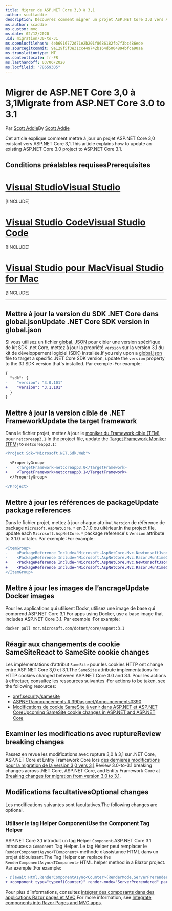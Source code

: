 ```yaml
---
title: Migrer de ASP.NET Core 3,0 à 3,1
author: scottaddie
description: Découvrez comment migrer un projet ASP.NET Core 3,0 vers ASP.NET Core 3,1.
ms.author: scaddie
ms.custom: mvc
ms.date: 02/12/2020
uid: migration/30-to-31
ms.openlocfilehash: 4eb6916772d71e2b201f8686182fb7f3bc486ede
ms.sourcegitcommit: 9a129f5f3e31cc449742b164d5004894bfca90aa
ms.translationtype: MT
ms.contentlocale: fr-FR
ms.lasthandoff: 03/06/2020
ms.locfileid: "78659305"
---
```

# <a name="migrate-from-aspnet-core-30-to-31"></a><span data-ttu-id="334fc-103">Migrer de ASP.NET Core 3,0 à 3,1</span><span class="sxs-lookup"><span data-stu-id="334fc-103">Migrate from ASP.NET Core 3.0 to 3.1</span></span>

<span data-ttu-id="334fc-104">Par [Scott Addie](https://github.com/scottaddie)</span><span class="sxs-lookup"><span data-stu-id="334fc-104">By [Scott Addie](https://github.com/scottaddie)</span></span>

<span data-ttu-id="334fc-105">Cet article explique comment mettre à jour un projet ASP.NET Core 3,0 existant vers ASP.NET Core 3,1.</span><span class="sxs-lookup"><span data-stu-id="334fc-105">This article explains how to update an existing ASP.NET Core 3.0 project to ASP.NET Core 3.1.</span></span>

## <a name="prerequisites"></a><span data-ttu-id="334fc-106">Conditions préalables requises</span><span class="sxs-lookup"><span data-stu-id="334fc-106">Prerequisites</span></span>

# <a name="visual-studio"></a>[<span data-ttu-id="334fc-107">Visual Studio</span><span class="sxs-lookup"><span data-stu-id="334fc-107">Visual Studio</span></span>](#tab/visual-studio)

[!INCLUDE[](~/includes/net-core-prereqs-vs-3.1.md)]

# <a name="visual-studio-code"></a>[<span data-ttu-id="334fc-108">Visual Studio Code</span><span class="sxs-lookup"><span data-stu-id="334fc-108">Visual Studio Code</span></span>](#tab/visual-studio-code)

[!INCLUDE[](~/includes/net-core-prereqs-vsc-3.1.md)]

# <a name="visual-studio-for-mac"></a>[<span data-ttu-id="334fc-109">Visual Studio pour Mac</span><span class="sxs-lookup"><span data-stu-id="334fc-109">Visual Studio for Mac</span></span>](#tab/visual-studio-mac)

[!INCLUDE[](~/includes/net-core-prereqs-mac-3.1.md)]

---

## <a name="update-net-core-sdk-version-in-globaljson"></a><span data-ttu-id="334fc-110">Mettre à jour la version du SDK .NET Core dans global.json</span><span class="sxs-lookup"><span data-stu-id="334fc-110">Update .NET Core SDK version in global.json</span></span>

<span data-ttu-id="334fc-111">Si vous utilisez un fichier [global. JSON](/dotnet/core/tools/global-json) pour cibler une version spécifique de kit SDK .net Core, mettez à jour la propriété `version` sur la version 3,1 du kit de développement logiciel (SDK) installée.</span><span class="sxs-lookup"><span data-stu-id="334fc-111">If you rely upon a [global.json](/dotnet/core/tools/global-json) file to target a specific .NET Core SDK version, update the `version` property to the 3.1 SDK version that's installed.</span></span> <span data-ttu-id="334fc-112">Par exemple :</span><span class="sxs-lookup"><span data-stu-id="334fc-112">For example:</span></span>

```diff
{
  "sdk": {
-    "version": "3.0.101"
+    "version": "3.1.101"
  }
}
```

## <a name="update-the-target-framework"></a><span data-ttu-id="334fc-113">Mettre à jour la version cible de .NET Framework</span><span class="sxs-lookup"><span data-stu-id="334fc-113">Update the target framework</span></span>

<span data-ttu-id="334fc-114">Dans le fichier projet, mettez à jour le [moniker du Framework cible (TFM)](/dotnet/standard/frameworks) pour `netcoreapp3.1`:</span><span class="sxs-lookup"><span data-stu-id="334fc-114">In the project file, update the [Target Framework Moniker (TFM)](/dotnet/standard/frameworks) to `netcoreapp3.1`:</span></span>

```diff
<Project Sdk="Microsoft.NET.Sdk.Web">

  <PropertyGroup>
-    <TargetFramework>netcoreapp3.0</TargetFramework>
+    <TargetFramework>netcoreapp3.1</TargetFramework>
  </PropertyGroup>

</Project>
```

## <a name="update-package-references"></a><span data-ttu-id="334fc-115">Mettre à jour les références de package</span><span class="sxs-lookup"><span data-stu-id="334fc-115">Update package references</span></span>

<span data-ttu-id="334fc-116">Dans le fichier projet, mettez à jour chaque attribut `Version` de référence de package `Microsoft.AspNetCore.*` en 3.1.0 ou ultérieur.</span><span class="sxs-lookup"><span data-stu-id="334fc-116">In the project file, update each `Microsoft.AspNetCore.*` package reference's `Version` attribute to 3.1.0 or later.</span></span> <span data-ttu-id="334fc-117">Par exemple :</span><span class="sxs-lookup"><span data-stu-id="334fc-117">For example:</span></span>

```diff
<ItemGroup>
-    <PackageReference Include="Microsoft.AspNetCore.Mvc.NewtonsoftJson" Version="3.0.0" />
-    <PackageReference Include="Microsoft.AspNetCore.Mvc.Razor.RuntimeCompilation" Version="3.0.0" Condition="'$(Configuration)' == 'Debug'" />
+    <PackageReference Include="Microsoft.AspNetCore.Mvc.NewtonsoftJson" Version="3.1.1" />
+    <PackageReference Include="Microsoft.AspNetCore.Mvc.Razor.RuntimeCompilation" Version="3.1.1" Condition="'$(Configuration)' == 'Debug'" />
</ItemGroup>
```

## <a name="update-docker-images"></a><span data-ttu-id="334fc-118">Mettre à jour les images de l’ancrage</span><span class="sxs-lookup"><span data-stu-id="334fc-118">Update Docker images</span></span>

<span data-ttu-id="334fc-119">Pour les applications qui utilisent Dockr, utilisez une image de base qui comprend ASP.NET Core 3,1.</span><span class="sxs-lookup"><span data-stu-id="334fc-119">For apps using Docker, use a base image that includes ASP.NET Core 3.1.</span></span> <span data-ttu-id="334fc-120">Par exemple :</span><span class="sxs-lookup"><span data-stu-id="334fc-120">For example:</span></span>

```console
docker pull mcr.microsoft.com/dotnet/core/aspnet:3.1
```

## <a name="react-to-samesite-cookie-changes"></a><span data-ttu-id="334fc-121">Réagir aux changements de cookie SameSite</span><span class="sxs-lookup"><span data-stu-id="334fc-121">React to SameSite cookie changes</span></span>

<span data-ttu-id="334fc-122">Les implémentations d’attribut `SameSite` pour les cookies HTTP ont changé entre ASP.NET Core 3,0 et 3,1.</span><span class="sxs-lookup"><span data-stu-id="334fc-122">The `SameSite` attribute implementations for HTTP cookies changed between ASP.NET Core 3.0 and 3.1.</span></span> <span data-ttu-id="334fc-123">Pour les actions à effectuer, consultez les ressources suivantes :</span><span class="sxs-lookup"><span data-stu-id="334fc-123">For actions to be taken, see the following resources:</span></span>

* <xref:security/samesite>
* [<span data-ttu-id="334fc-124">ASPNET/announcements # 390</span><span class="sxs-lookup"><span data-stu-id="334fc-124">aspnet/Announcements#390</span></span>](https://github.com/aspnet/Announcements/issues/390)
* [<span data-ttu-id="334fc-125">Modifications de cookie SameSite à venir dans ASP.NET et ASP.NET Core</span><span class="sxs-lookup"><span data-stu-id="334fc-125">Upcoming SameSite cookie changes in ASP.NET and ASP.NET Core</span></span>](https://devblogs.microsoft.com/aspnet/upcoming-samesite-cookie-changes-in-asp-net-and-asp-net-core/)

## <a name="review-breaking-changes"></a><span data-ttu-id="334fc-126">Examiner les modifications avec rupture</span><span class="sxs-lookup"><span data-stu-id="334fc-126">Review breaking changes</span></span>

<span data-ttu-id="334fc-127">Passez en revue les modifications avec rupture 3,0 à 3,1 sur .NET Core, ASP.NET Core et Entity Framework Core lors [des dernières modifications pour la migration de la version 3,0 vers 3,1](/dotnet/core/compatibility/3.0-3.1).</span><span class="sxs-lookup"><span data-stu-id="334fc-127">Review 3.0-to-3.1 breaking changes across .NET Core, ASP.NET Core, and Entity Framework Core at [Breaking changes for migration from version 3.0 to 3.1](/dotnet/core/compatibility/3.0-3.1).</span></span>

## <a name="optional-changes"></a><span data-ttu-id="334fc-128">Modifications facultatives</span><span class="sxs-lookup"><span data-stu-id="334fc-128">Optional changes</span></span>

<span data-ttu-id="334fc-129">Les modifications suivantes sont facultatives.</span><span class="sxs-lookup"><span data-stu-id="334fc-129">The following changes are optional.</span></span>

### <a name="use-the-component-tag-helper"></a><span data-ttu-id="334fc-130">Utiliser le tag Helper Component</span><span class="sxs-lookup"><span data-stu-id="334fc-130">Use the Component Tag Helper</span></span>

<span data-ttu-id="334fc-131">ASP.NET Core 3,1 introduit un tag Helper `Component`.</span><span class="sxs-lookup"><span data-stu-id="334fc-131">ASP.NET Core 3.1 introduces a `Component` Tag Helper.</span></span> <span data-ttu-id="334fc-132">Le tag Helper peut remplacer le `RenderComponentAsync<TComponent>` méthode d’assistance HTML dans un projet éblouissant.</span><span class="sxs-lookup"><span data-stu-id="334fc-132">The Tag Helper can replace the `RenderComponentAsync<TComponent>` HTML helper method in a Blazor project.</span></span> <span data-ttu-id="334fc-133">Par exemple :</span><span class="sxs-lookup"><span data-stu-id="334fc-133">For example:</span></span>

```diff
- @(await Html.RenderComponentAsync<Counter>(RenderMode.ServerPrerendered, new { IncrementAmount = 10 }))
+ <component type="typeof(Counter)" render-mode="ServerPrerendered" param-IncrementAmount="10" />
```

<span data-ttu-id="334fc-134">Pour plus d’informations, consultez [intégrer des composants dans des applications Razor pages et MVC](/aspnet/core/blazor/integrate-components?view=aspnetcore-3.1).</span><span class="sxs-lookup"><span data-stu-id="334fc-134">For more information, see [Integrate components into Razor Pages and MVC apps](/aspnet/core/blazor/integrate-components?view=aspnetcore-3.1).</span></span>
